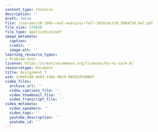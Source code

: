 ```yaml
---
content_type: resource
description: ''
draft: false
file: /courses/18-100a-real-analysis-fall-2020/mit18_100af20_hw7.pdf
file_size: 174020
file_type: application/pdf
image_metadata:
  caption: ''
  credit: ''
  image-alt: ''
learning_resource_types:
- Problem Sets
license: https://creativecommons.org/licenses/by-nc-sa/4.0/
resourcetype: Document
title: Assignment 7
uid: 3c0d51d8-4e01-43bb-9619-005d197d88bf
video_files:
  archive_url: ''
  video_captions_file: ''
  video_thumbnail_file: ''
  video_transcript_file: ''
video_metadata:
  video_speakers: ''
  video_tags: ''
  youtube_description: ''
  youtube_id: ''
---
```

